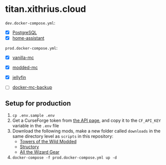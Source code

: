 # titan.xithrius.cloud

`dev.docker-compose.yml`:

- [x] [PostgreSQL](https://www.postgresql.org/)
- [x] [home-assistant](https://github.com/home-assistant/core)

`prod.docker-compose.yml`:

- [x] [vanilla-mc](https://github.com/itzg/docker-minecraft-server)
- [x] [modded-mc](https://github.com/itzg/docker-minecraft-server)
- [x] [jellyfin](https://github.com/jellyfin/jellyfin)
- [ ] [docker-mc-backup](https://github.com/itzg/docker-mc-backup)


## Setup for production

1. `cp .env.sample .env`
2. Get a CurseForge token from [the API page](https://console.curseforge.com/#/api-keys), and copy it to the `CF_API_KEY` variable in the `.env` file
3. Download the following mods, make a new folder called `downloads` in the same directory level as `scripts` in this repository:
    - [Towers of the Wild Modded](https://www.curseforge.com/minecraft/mc-mods/towers-of-the-wild-modded/files/4802113)
    - [Structory](https://www.curseforge.com/minecraft/mc-mods/structory/files/4767394)
    - [All the Wizard Gear](https://www.curseforge.com/minecraft/mc-mods/all-the-wizard-gear/files/4821791)
3. `docker-compose -f prod.docker-compose.yml up -d`

